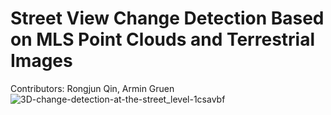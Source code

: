 # Street View Change Detection Based on MLS Point Clouds and Terrestrial Images  
Contributors: Rongjun Qin, Armin Gruen
![3D-change-detection-at-the-street_level-1csavbf](https://user-images.githubusercontent.com/32317924/125025342-83501080-e050-11eb-80d6-46346297c36e.png)
